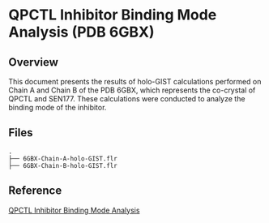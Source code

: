 # QPCTL Inhibitor Binding Mode Analysis (PDB 6GBX)

## Overview

This document presents the results of holo-GIST calculations performed on Chain A and Chain B of the PDB 6GBX, which represents the co-crystal of QPCTL and SEN177.  These calculations were conducted to analyze the binding mode of the inhibitor.

## Files
```
.
├── 6GBX-Chain-A-holo-GIST.flr
├── 6GBX-Chain-B-holo-GIST.flr
```
## Reference

[QPCTL Inhibitor Binding Mode Analysis](http://blog.molcalx.com.cn/2024/02/04/qpctl-inhibitor.html#holo-gist)
